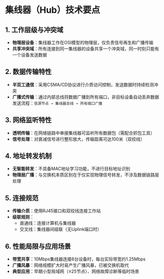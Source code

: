 # 集线器（Hub）技术要点

## 1. 工作层级与冲突域

-   **物理层设备**：集线器工作在OSI模型的物理层，仅负责信号再生和广播传输
-   **共享冲突域**：所有连接到同一集线器的设备共享一个冲突域，同一时刻只能有一个设备发送数据

## 2. 数据传输特性

-   **半双工通信**：采用CSMA/CD协议进行介质访问控制，发送数据时持续检测冲突
-   **广播式传输**：通过内部总线将数据广播到所有端口，非目标设备自动丢弃数据\
    发送流程：`信源节点 → 集线器总线 → 所有端口广播`

## 3. 网络监听特性

-   **透明传输**：在网络链路中串接集线器可监听所有数据包（需配合抓包工具）
-   **信号处理**：对衰减信号进行整形放大，传输距离可达100米（双绞线）

## 4. 地址转发机制

-   **无智能转发**：不具备MAC地址学习功能，不进行目标地址识别
-   **物理层广播**：与交换机本质区别在于仅实现物理信号转发，不涉及数据链路层处理

## 5. 连接规范

-   **传输介质**：使用RJ45接口和双绞线连接工作站
-   **级联规则**：
    -   直通线：连接计算机与集线器
    -   交叉线：集线器间级联（无Uplink端口时）

## 6. 性能局限与应用场景

-   **带宽共享**：10Mbps集线器连接8台设备时，每台实际带宽约1.25Mbps
-   **广播风暴**：网络规模扩大时易产生广播风暴，已被交换机取代
-   **典型应用**：早期小型局域网（≤25节点）、网络故障诊断等临时场景
